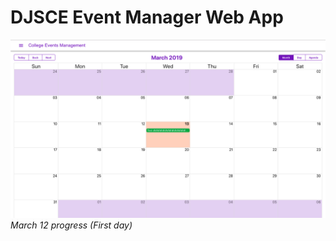 # DJSCE Event Manager Web App

![ss12March](./docs/images/ss12Mar.png)
_March 12 progress (First day)_
